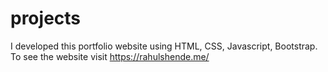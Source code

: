 # projects
I developed this portfolio website using HTML, CSS, Javascript, Bootstrap. To see the website visit https://rahulshende.me/
